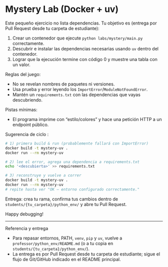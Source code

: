 # Mystery Lab (Docker + uv)

Este pequeño ejercicio no lista dependencias. Tu objetivo es (entrega por Pull Request desde tu carpeta de estudiante):

1) Crear un contenedor que ejecute `python labs/mystery/main.py` correctamente.
2) Descubrir e instalar las dependencias necesarias usando `uv` dentro del contenedor.
3) Lograr que la ejecución termine con código 0 y muestre una tabla con un valor.

Reglas del juego:
- No se revelan nombres de paquetes ni versiones.
- Usa prueba y error leyendo los `ImportError`/`ModuleNotFoundError`.
- Mantén un `requirements.txt` con las dependencias que vayas descubriendo.

Pistas mínimas:
- El programa imprime con “estilo/colores” y hace una petición HTTP a un endpoint público.

Sugerencia de ciclo :

```bash
# 1) primera build & run (probablemente fallará con ImportError)
docker build -t mystery-uv .
docker run --rm mystery-uv

# 2) lee el error, agrega una dependencia a requirements.txt
echo '<descubierta>' >> requirements.txt

# 3) reconstruye y vuelve a correr
docker build -t mystery-uv .
docker run --rm mystery-uv
# repite hasta ver "OK — entorno configurado correctamente."
```

Entrega: crea tu rama, confirma tus cambios dentro de `students/{tu_carpeta}/python_env/` y abre tu Pull Request.

Happy debugging!

---

Referencia y entrega
- Para repasar entornos, PATH, `venv`, `pip` y `uv`, vuelve a `professor/python_env/README.md` (o a tu copia en `students/{tu_carpeta}/python_env/`).
- La entrega es por Pull Request desde tu carpeta de estudiante; sigue el flujo de Git/GitHub indicado en el README principal.


